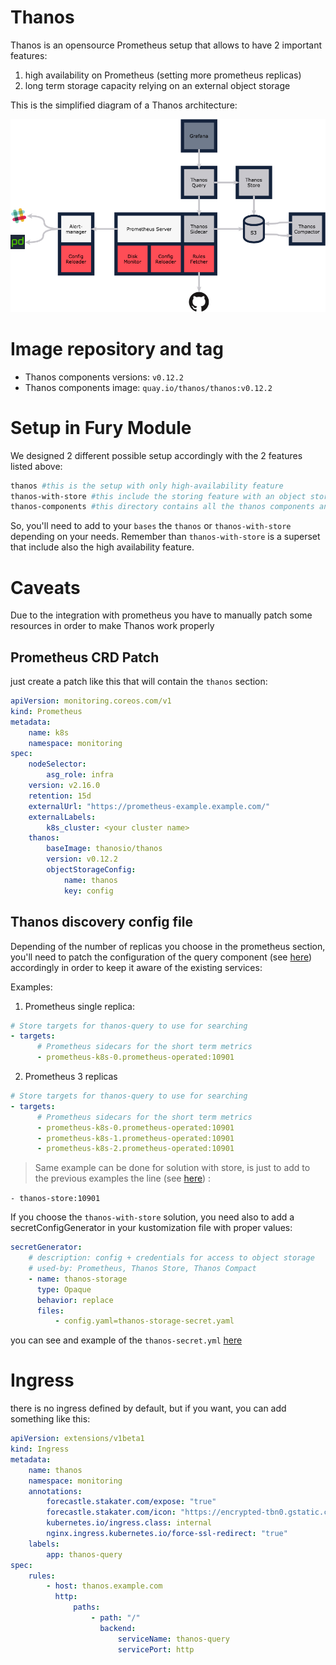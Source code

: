 # Thanos

Thanos is an opensource Prometheus setup that allows to have 2 important features:

1. high availability on Prometheus (setting more prometheus replicas)
2. long term storage capacity relying on an external object storage

This is the simplified diagram of a Thanos architecture:

![thanos-architecture](images/thanos-arch.png)

# Image repository and tag

-   Thanos components versions: `v0.12.2`
-   Thanos components image: `quay.io/thanos/thanos:v0.12.2`

# Setup in Fury Module

We designed 2 different possible setup accordingly with the 2 features listed above:

```bash
thanos #this is the setup with only high-availability feature
thanos-with-store #this include the storing feature with an object storage
thanos-components #this directory contains all the thanos components and is intended to not be used directly
```

So, you'll need to add to your `bases` the `thanos` or `thanos-with-store` depending on your needs.
Remember than `thanos-with-store` is a superset that include also the high availability feature.

# Caveats

Due to the integration with prometheus you have to manually patch some resources in order to make Thanos work properly

## Prometheus CRD Patch

just create a patch like this that will contain the `thanos` section:

```yml
apiVersion: monitoring.coreos.com/v1
kind: Prometheus
metadata:
    name: k8s
    namespace: monitoring
spec:
    nodeSelector:
        asg_role: infra
    version: v2.16.0
    retention: 15d
    externalUrl: "https://prometheus-example.example.com/"
    externalLabels:
        k8s_cluster: <your cluster name>
    thanos:
        baseImage: thanosio/thanos
        version: v0.12.2
        objectStorageConfig:
            name: thanos
            key: config
```

## Thanos discovery config file

Depending of the number of replicas you choose in the prometheus section, you'll need to patch the configuration of the query component (see [here](thanos-components/thanos-query/store-sd.yaml)) accordingly in order to keep it aware of the existing services:

Examples:

1. Prometheus single replica:

```yml
# Store targets for thanos-query to use for searching
- targets:
      # Prometheus sidecars for the short term metrics
      - prometheus-k8s-0.prometheus-operated:10901
```

2. Prometheus 3 replicas

```yml
# Store targets for thanos-query to use for searching
- targets:
      # Prometheus sidecars for the short term metrics
      - prometheus-k8s-0.prometheus-operated:10901
      - prometheus-k8s-1.prometheus-operated:10901
      - prometheus-k8s-2.prometheus-operated:10901
```

> Same example can be done for solution with store, is just to add to the previous examples the line (see [here](thanos-with-store/store-sd.yaml)) :

`- thanos-store:10901`

If you choose the `thanos-with-store` solution, you need also to add a secretConfigGenerator in your kustomization file with proper values:

```yml
secretGenerator:
    # description: config + credentials for access to object storage
    # used-by: Prometheus, Thanos Store, Thanos Compact
    - name: thanos-storage
      type: Opaque
      behavior: replace
      files:
          - config.yaml=thanos-storage-secret.yaml
```

you can see and example of the `thanos-secret.yml` [here](thanos-components/thanos-store/thanos-storage-secret.yaml)

# Ingress

there is no ingress defined by default, but if you want, you can add something like this:

```yaml
apiVersion: extensions/v1beta1
kind: Ingress
metadata:
    name: thanos
    namespace: monitoring
    annotations:
        forecastle.stakater.com/expose: "true"
        forecastle.stakater.com/icon: "https://encrypted-tbn0.gstatic.com/images?q=tbn:ANd9GcRQIi0w9WqMmkCcjgC03kxOFhkdeDuV2UIgKo9xfiugGSjRLxstEw"
        kubernetes.io/ingress.class: internal
        nginx.ingress.kubernetes.io/force-ssl-redirect: "true"
    labels:
        app: thanos-query
spec:
    rules:
        - host: thanos.example.com
          http:
              paths:
                  - path: "/"
                    backend:
                        serviceName: thanos-query
                        servicePort: http
```
